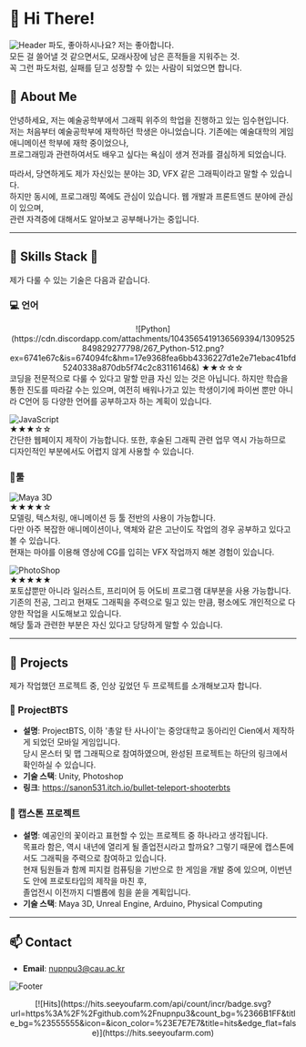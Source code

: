 # 👋 Hi There!

![Header](https://cdn.discordapp.com/attachments/1043565419136569394/1309499352678400060/pexels-pixabay-210227.jpg?ex=6741cdcf&is=67407c4f&hm=e760dd603b8ac7d5de3e53973b3e3a6e79cfbb83b6042d2177290dc1f9ce08a0&)
파도, 좋아하시나요? 저는 좋아합니다.  
모든 걸 쓸어낼 것 같으면서도, 모래사장에 남은 흔적들을 지워주는 것.  
꼭 그런 파도처럼, 실패를 딛고 성장할 수 있는 사람이 되었으면 합니다.  

## 👀 About Me
안녕하세요, 저는 예술공학부에서 그래픽 위주의 학업을 진행하고 있는 임수현입니다.  
저는 처음부터 예술공학부에 재학하던 학생은 아니었습니다. 기존에는 예술대학의 게임애니메이션 학부에 재학 중이었으나,  
프로그래밍과 관련하여서도 배우고 싶다는 욕심이 생겨 전과를 결심하게 되었습니다.  
  
따라서, 당연하게도 제가 자신있는 분야는 3D, VFX 같은 그래픽이라고 말할 수 있습니다.  
하지만 동시에, 프로그래밍 쪽에도 관심이 있습니다. 웹 개발과 프론트엔드 분야에 관심이 있으며,  
관련 자격증에 대해서도 알아보고 공부해나가는 중입니다.  

---

## 💪 Skills Stack 💪
제가 다룰 수 있는 기술은 다음과 같습니다. 

### 💻 언어
<div align=center>
![Python](https://cdn.discordapp.com/attachments/1043565419136569394/1309525849829277798/267_Python-512.png?ex=6741e67c&is=674094fc&hm=17e9368fea6bb4336227d1e2e71ebac41bfd5240338a870db5f74c2c83116146&)  
★★☆☆☆  
</div>
코딩을 전문적으로 다룰 수 있다고 말할 만큼 자신 있는 것은 아닙니다.  
하지만 학습을 통한 진도를 따라갈 수는 있으며, 여전히 배워나가고 있는 학생이기에  
파이썬 뿐만 아니라 C언어 등 다양한 언어를 공부하고자 하는 계획이 있습니다.  
  
![JavaScript](https://cdn.discordapp.com/attachments/1043565419136569394/1309525849015320668/javascript.png?ex=6741e67c&is=674094fc&hm=edfd8b033c07736a05a568907d3b6114a047b9ff997fbfb593437b2507fe570a&)  
★★★☆☆  
간단한 웹페이지 제작이 가능합니다. 또한, 후술된 그래픽 관련 업무 역시 가능하므로  
디자인적인 부분에서도 어렵지 않게 사용할 수 있습니다.  

### 🔧툴
![Maya 3D](https://cdn.discordapp.com/attachments/1043565419136569394/1309525849263046709/autodesk-maya-logo-F485ED50BF-seeklogo.com.png?ex=6741e67c&is=674094fc&hm=71654eb0dc1fc5b0dfb3c76046d926303920e8fcddc45177fdd0e0179d20faa1&)  
★★★★☆  
모델링, 텍스처링, 애니메이션 등 툴 전반의 사용이 가능합니다.  
다만 아주 복잡한 애니메이션이나, 액체와 같은 고난이도 작업의 경우 공부하고 있다고 볼 수 있습니다.  
현재는 마야를 이용해 영상에 CG를 입히는 VFX 작업까지 해본 경험이 있습니다.  
  
![PhotoShop](https://cdn.discordapp.com/attachments/1043565419136569394/1309527938110197861/dark-adobe-photoshop-icon-0.png?ex=6741e86e&is=674096ee&hm=0eb61edac133b36597ea077cba7581ff163b567e0fda4f337445d8746e6bd060&)  
★★★★★  
포토샵뿐만 아니라 일러스트, 프리미어 등 어도비 프로그램 대부분을 사용 가능합니다.  
기존의 전공, 그리고 현재도 그래픽을 주력으로 밀고 있는 만큼, 평소에도 개인적으로 다양한 작업을 시도해보고 있습니다.  
해당 툴과 관련한 부분은 자신 있다고 당당하게 말할 수 있습니다.  

---

## 🌟 Projects
제가 작업했던 프로젝트 중, 인상 깊었던 두 프로젝트를 소개해보고자 합니다.  

### 📌 ProjectBTS
- **설명**: ProjectBTS, 이하 '총알 탄 사나이'는 중앙대학교 동아리인 Cien에서 제작하게 되었던 모바일 게임입니다.  
당시 몬스터 및 맵 그래픽으로 참여하였으며, 완성된 프로젝트는 하단의 링크에서 확인하실 수 있습니다.  
- **기술 스택**: Unity, Photoshop
- **링크**: https://sanon531.itch.io/bullet-teleport-shooterbts

### 📌 캡스톤 프로젝트
- **설명**: 예공인의 꽃이라고 표현할 수 있는 프로젝트 중 하나라고 생각됩니다.  
목표라 함은, 역시 내년에 열리게 될 졸업전시라고 할까요? 그렇기 때문에 캡스톤에서도 그래픽을 주력으로 참여하고 있습니다.  
현재 팀원들과 함께 피지컬 컴퓨팅을 기반으로 한 게임을 개발 중에 있으며, 이번년도 안에 프로토타입의 제작을 마친 후,  
졸업전시 이전까지 디벨롭에 힘을 쏟을 계획입니다.  
- **기술 스택**: Maya 3D, Unreal Engine, Arduino, Physical Computing
---

## 📫 Contact
- **Email**: [nupnpu3@cau.ac.kr](mailto:nupnpu3@cau.ac.kr)

![Footer](https://cdn.discordapp.com/attachments/1043565419136569394/1309500553180741682/pexels-jonathanborba-5808756.jpg?ex=6741ceed&is=67407d6d&hm=ba08898210d25e0490caa0edda8d39880ee53c8585faf87ed219a29349b68cc3&)

  <div align=center>
  [![Hits](https://hits.seeyoufarm.com/api/count/incr/badge.svg?url=https%3A%2F%2Fgithub.com%2Fnupnpu3&count_bg=%2366B1FF&title_bg=%23555555&icon=&icon_color=%23E7E7E7&title=hits&edge_flat=false)](https://hits.seeyoufarm.com)	
  </div>

